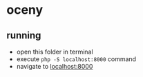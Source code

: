 # oceny

## running
- open this folder in terminal
- execute `php -S localhost:8000` command
- navigate to [localhost:8000](http://localhost:8000)
